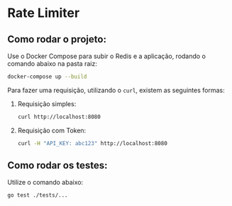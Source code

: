 # Rate Limiter

## Como rodar o projeto:

Use o Docker Compose para subir o Redis e a aplicação, rodando o comando abaixo na pasta raiz:

```sh
docker-compose up --build
```

Para fazer uma requisição, utilizando o `curl`, existem as seguintes formas:

1. Requisição simples:
    ```sh
    curl http://localhost:8080
    ```

2. Requisição com Token:
    ```sh
    curl -H "API_KEY: abc123" http://localhost:8080
    ```

## Como rodar os testes:

Utilize o comando abaixo:

```sh
go test ./tests/...
```